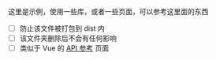 这里是示例，使用一些库，或者一些页面，可以参考这里面的东西

- [ ] 防止该文件被打包到 dist 内
- [ ] 该文件夹删除后不会有任何影响
- [ ] 类似于 Vue 的 [API 参考](https://cn.vuejs.org/api/) 页面